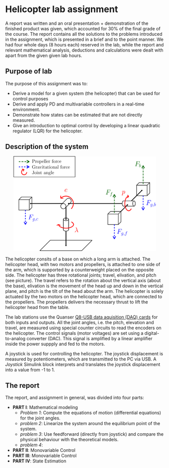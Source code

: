 # Helicopter lab assignment

A report was written and an oral presentation + demonstration of the finished product was given, which accounted for 30% of the final grade of the course. The report contains all the solutions to the problems introduced in the assignment, which is presented in a brief and to the point manner. We had four whole days (8 hours each) reserved in the lab, while the report and relevant mathematical analysis, deductions and calculations were dealt with apart from the given given lab hours. 

## Purpose of lab
The purpose of this assignment was to:
* Derive a model for a given system (the helicopter) that can be used for control purposes
* Derive and apply PD and multivariable controllers in a real-time environment.
* Demonstrate how states can be estimated that are not directly measured.
* Give an introduction to optimal control by developing a linear quadratic regulator (LQR) for the helicopter.

## Description of the system

<p align="center">
<img src="https://github.com/evenlwanvik-student/Linsys/blob/master/helicopter_lab/helicopter_forces.png" alt="Model that shows the forces and joint angles of the helicopter" height="300">
</p>


The helicopter consits of a base on which a long arm is attached. The helicopter head, with two motors and propellers, is attached to one side of the arm, which is supported by a counterweight placed on the opposite side. The helicopter has three rotational joints; travel, elivation, and pitch (see picture). The travel refers to the rotation about the vertical axis (about the base), elivation is the movement of the head up and down in the vertical plane, and pitch is the tilt of the head about the arm. The helicopter is solely actuated by the two motors on the helicopter head, which are connected to the propellers. The propellers delivers the necessary thrust to lift the helicopter head from the table.

The lab stations use the Quanser [Q8-USB data aquisition (DAQ) cards](https://www.quanser.com/products/q8-usb-data-acquisition-device/) for both inputs and outputs. All the joint angles, i.e. the pitch, elevation and travel, are measured using special counter circuits to read the encoders on the helicopter. The control signals (motor voltages) are set using a digital-to-analog converter (DAC). This signal is amplified by a linear amplifier inside the power suppply and fed to the motors.

A joystick is used for controlling the helicopter. The joystick displacement is measured by potentiometers, which are transmitted to the PC via USB. A *Joystick* Simulink block interprets and translates the joystick displacement into a value from -1 to 1.

## The report

The report, and assignment in general, was divided into four parts:
* **PART I**: Mathematical modeling
  - *Problem 1*: Compute the equations of motion (differential equations) for the joint angles.
  - *problem 2*: Linearize the system around the equilibrium point of the system.
  - *problem 3*: Use feedforward (directly from joystick) and compare the physical behaviour with the theoretical models.
  - *problem 4*: 
* **PART II**: Monovariable Control
* **PART III**: Monovariable Control
* **PART IV**: State Estimation




